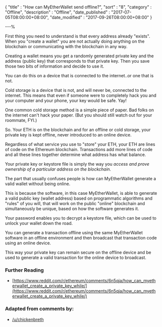 {
"title"       : "How can MyEtherWallet send offline?",
"sort"        : "8",
"category"    : "Offline",
"description" : "Offline",
"date_published" : "2017-07-05T08:00:00+08:00",
"date_modified"  : "2017-09-26T08:00:00+08:00"
}

---%


First thing you need to understand is that every address already "exists". When you "create a wallet" you are not actually doing anything on the blockchain or communicating with the blockchain in any way.

Creating a wallet means you get a randomly generated private key and the address (public key) that corresponds to that private key. Then you save those two bits of information and decide to use it.

You can do this on a device that is connected to the internet..or one that is not.

Cold storage is a device that is not, and will never be, connected to the internet. This means that even if someone were to completely hack you and your computer and your phone, your key would be safe. Yay!

One common cold storage method is a simple piece of paper. Bad folks on the internet can't hack your paper. (But you should still watch out for your roommate, FYI.)

So. Your ETH is on the blockchain and for an offline or cold storage, your private key is kept offline, never introduced to an online device.

Regardless of what service you use to "store" your ETH, your ETH are lines of code on the Ethereum blockchain. Transactions add more lines of code and all these lines together determine what address has what balance.


Your private key or keystore file is simply the way you *access and prove ownership of a particular address on the blockchain.*

The part that usually confuses people is how can MyEtherWallet generate a valid wallet without being online.

This is because the software, in this case MyEtherWallet, is able to generate a valid public key (wallet address) based on programmatic algorithms and "rules" of you will, that will work on the public "online" blockchain and simultaneously be unique, based on how the software generates it.

Your password enables you to decrypt a keystore file, which can be used to unlock your wallet down the road.

You can generate a transaction offline using the same MyEtherWallet software in an offline environment and then broadcast that transaction code using an online device.

This way your private key can remain secure on the offline device and be used to generate a valid transaction for the online device to broadcast.

### Further Reading
- [https://www.reddit.com/r/ethereum/comments/6n5qja/how_can_myetherwallet_create_a_private_key_while/](https://www.reddit.com/r/ethereum/comments/6n5qja/how_can_myetherwallet_create_a_private_key_while/)


### Adapted from comments by:

* [/u/chickenbreth](https://www.reddit.com/r/ethtrader/comments/6hqycv/how_can_mew_send_coins_offline/)

